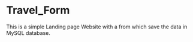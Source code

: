 # Travel_Form

This is a simple Landing page Website with a from which save the data in MySQL database.
